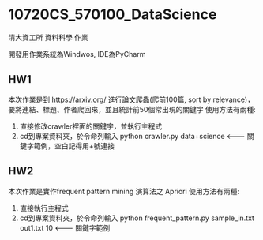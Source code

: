 ﻿# 10720CS_570100_DataScience
清大資工所 資料科學 作業

開發用作業系統為Windwos, IDE為PyCharm


## HW1
本次作業是到 https://arxiv.org/ 進行論文爬蟲(爬前100篇, sort by relevance)，要將連結、標題、作者爬回來，並且統計前50個常出現的關鍵字
使用方法有兩種:
  1. 直接修改crawler裡面的關鍵字，並執行主程式
  2. cd到專案資料夾，於令命列輸入 python crawler.py data+science   <--- 關鍵字範例，空白記得用+號連接

## HW2
本次作業是實作frequent pattern mining 演算法之 Apriori
使用方法有兩種:
  1. 直接執行主程式
  2. cd到專案資料夾，於令命列輸入 python frequent_pattern.py sample_in.txt out1.txt 10   <--- 關鍵字範例